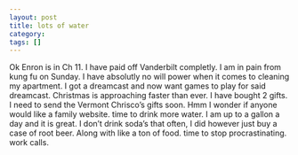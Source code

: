 ```yaml
---
layout: post
title: lots of water
category: 
tags: []
---
```



Ok Enron is in Ch 11. I have paid off Vanderbilt completly. I am in pain
from kung fu on Sunday. I have absolutly no will power when it comes to
cleaning my apartment. I got a dreamcast and now want games to play for
said dreamcast. Christmas is approaching faster than ever. I have bought
2 gifts. I need to send the Vermont Chrisco’s gifts soon. Hmm I wonder
if anyone would like a family website. time to drink more water. I am up
to a gallon a day and it is great. I don’t drink soda’s that often, I
did however just buy a case of root beer. Along with like a ton of food.
time to stop procrastinating. work calls.

